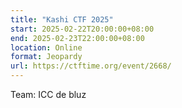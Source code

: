 ```yaml
---
title: "Kashi CTF 2025"
start: 2025-02-22T20:00:00+08:00
end: 2025-02-23T22:00:00+08:00
location: Online
format: Jeopardy
url: https://ctftime.org/event/2668/
---
```

Team: ICC de bluz
